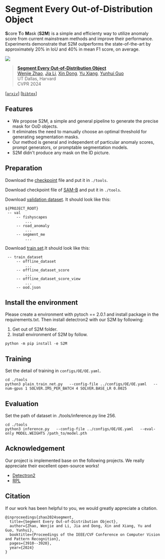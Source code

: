 # Segment Every Out-of-Distribution Object
**S**core **T**o **M**ask (**S2M**) is a simple and efficienty way to utilize anomaly score from current mainstream methods and improve their performance. Experiments demonstrate that S2M outperforms the state-of-the-art by approximately 20\% in IoU and 40\% in mean F1 score, on average.

![](/docs/final.png)

> [**Segment Every Out-of-Distribution Object**](https://arxiv.org/abs/2311.16516v3)            
> [Wenjie Zhao](https://www.linkedin.com/in/wenjie-zhao-7290b4298/), [Jia Li](https://github.com/LONZARK/), [Xin Dong](https://simonxin.com/), [Yu Xiang](https://yuxng.github.io/), [Yunhui Guo](https://yunhuiguo.github.io/)     
> UT Dallas, Harvard          
> CVPR 2024

[[`arxiv`](https://arxiv.org/abs/2311.16516v3)] [[`bibtex`](#citation)] 

## Features
* We propose S2M, a simple and general pipeline to generate the precise mask for OoD objects.
* It eliminates the need to manually choose an optimal threshold for generating segmentation masks.
* Our method is general and independent of particular anomaly scores, prompt generators, or promptable segmentation models.
* S2M didn't produce any mask on the ID picture.

## Preparation
Download the [checkpoint](https://drive.google.com/file/d/1r0U2yQYHBcqjxs162h5RAaDwDyMpEQqw/view?usp=drive_link) file and put it in `./tools`.

Download checkpoint file of [SAM-B](https://dl.fbaipublicfiles.com/segment_anything/sam_vit_b_01ec64.pth) and put it in `./tools`.

Download [validation dataset](https://drive.google.com/file/d/1IbD_zl5MecMCEj6ozGh40FE5u-MaxPLh/view?usp=sharing). It should look like this:
```
${PROJECT_ROOT}
 -- val
     -- fishyscapes
         ...
     -- road_anomaly
         ...
     -- segment_me
         ...
```

Download [train set](https://drive.google.com/file/d/1k25FpVP4pG3ER3eXsR-go_iprZMEdEae/view?usp=sharing).It should look like this: 
```
 -- train_dataset
     -- offline_dataset
         ...
     -- offline_dataset_score
         ...
     -- offline_dataset_score_view
         ...
     -- ood.json
```


## Install the environment
Please create a environment with pytoch == 2.0.1 and install package in the requirements.txt. 
Then install detectron2 with our S2M by following:
1. Get out of S2M folder.
2. Install environment of S2M by follow.
```
python -m pip install -e S2M
```
## Training
Set the detail of training in `configs/OE/OE.yaml`.
```
cd ./tools
python3 plain_train_net.py   --config-file ../configs/OE/OE.yaml   --num-gpus 1 SOLVER.IMS_PER_BATCH 4 SOLVER.BASE_LR 0.0025
```
## Evaluation
Set the path of dataset in ./tools/inference.py line 256.
```
cd ./tools
python3 inference.py   --config-file ../configs/OE/OE.yaml   --eval-only MODEL.WEIGHTS /path_to/model.pth
```
## Acknowledgement
Our project is implemented base on the following projects. We really appreciate their excellent open-source works!
* [Detectron2](https://github.com/facebookresearch/detectron2)
* [RPL](https://github.com/yyliu01/RPL)

## Citation

If our work has been helpful to you, we would greatly appreciate a citation.
```
@inproceedings{zhao2024segment,
  title={Segment Every Out-of-Distribution Object},
  author={Zhao, Wenjie and Li, Jia and Dong, Xin and Xiang, Yu and Guo, Yunhui},
  booktitle={Proceedings of the IEEE/CVF Conference on Computer Vision and Pattern Recognition},
  pages={3910--3920},
  year={2024}
}
```